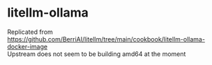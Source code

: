 # litellm-ollama

Replicated from https://github.com/BerriAI/litellm/tree/main/cookbook/litellm-ollama-docker-image   
Upstream does not seem to be building amd64 at the moment
